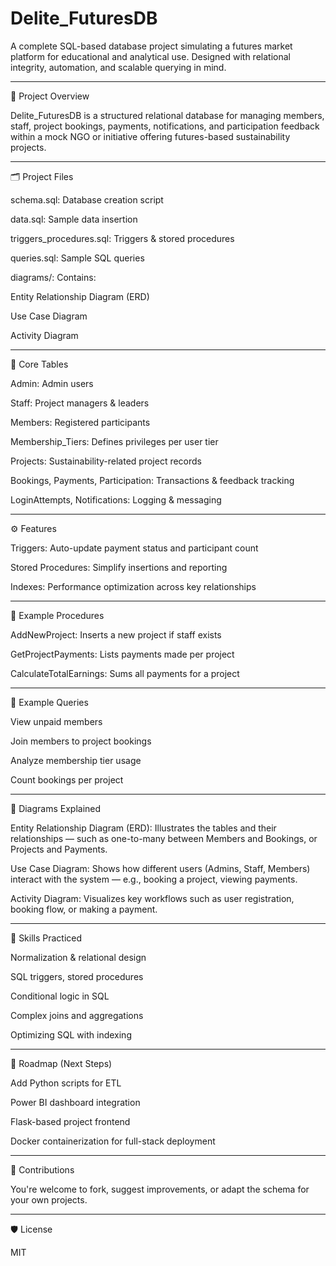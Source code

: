 # Delite_FuturesDB

A complete SQL-based database project simulating a futures market platform for educational and analytical use. Designed with relational integrity, automation, and scalable querying in mind.


---

📘 Project Overview

Delite_FuturesDB is a structured relational database for managing members, staff, project bookings, payments, notifications, and participation feedback within a mock NGO or initiative offering futures-based sustainability projects.


---

🗂️ Project Files

schema.sql: Database creation script

data.sql: Sample data insertion

triggers_procedures.sql: Triggers & stored procedures

queries.sql: Sample SQL queries

diagrams/: Contains:

Entity Relationship Diagram (ERD)

Use Case Diagram

Activity Diagram




---

🧱 Core Tables

Admin: Admin users

Staff: Project managers & leaders

Members: Registered participants

Membership_Tiers: Defines privileges per user tier

Projects: Sustainability-related project records

Bookings, Payments, Participation: Transactions & feedback tracking

LoginAttempts, Notifications: Logging & messaging



---

⚙️ Features

Triggers: Auto-update payment status and participant count

Stored Procedures: Simplify insertions and reporting

Indexes: Performance optimization across key relationships



---

🔁 Example Procedures

AddNewProject: Inserts a new project if staff exists

GetProjectPayments: Lists payments made per project

CalculateTotalEarnings: Sums all payments for a project



---

🧪 Example Queries

View unpaid members

Join members to project bookings

Analyze membership tier usage

Count bookings per project



---

🧩 Diagrams Explained

Entity Relationship Diagram (ERD): Illustrates the tables and their relationships — such as one-to-many between Members and Bookings, or Projects and Payments.

Use Case Diagram: Shows how different users (Admins, Staff, Members) interact with the system — e.g., booking a project, viewing payments.

Activity Diagram: Visualizes key workflows such as user registration, booking flow, or making a payment.



---

🧠 Skills Practiced

Normalization & relational design

SQL triggers, stored procedures

Conditional logic in SQL

Complex joins and aggregations

Optimizing SQL with indexing



---

📍 Roadmap (Next Steps)

Add Python scripts for ETL

Power BI dashboard integration

Flask-based project frontend

Docker containerization for full-stack deployment



---

🤝 Contributions

You're welcome to fork, suggest improvements, or adapt the schema for your own projects.


---

🛡 License

MIT

